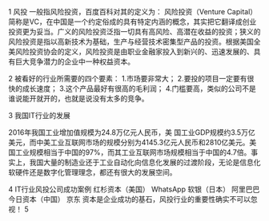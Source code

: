 ﻿
1 风投 
一般指风险投资，百度百科对其的定义为： 
风险投资（Venture Capital）简称是VC，在中国是一个约定俗成的具有特定内涵的概念，其实把它翻译成创业投资更为妥当。广义的风险投资泛指一切具有高风险、高潜在收益的投资；狭义的风险投资是指以高新技术为基础，生产与经营技术密集型产品的投资。根据美国全美风险投资协会的定义，风险投资是由职业金融家投入到新兴的、迅速发展的、具有巨大竞争潜力的企业中一种权益资本。


2 被看好的行业所需要的四个要素： 
1.市场要非常大； 
2.要投的项目一定要有很快的成长速度； 
3.这个产品最好有很高的毛利润； 
4.门槛要高，类似的公司不是谁说能开就开的，也就是说没有太多的竞争。 


3 我国IT行业的发展

2016年我国工业增加值规模为24.8万亿元人民币，美
国工业GDP规模约3.5万亿美元，而中美工业互联网市场的规模分别为4145.3亿元人民币和2810亿美元。美国工业规模相当于中国的97%，而其工业互联网市场规模相当于中国的4.7倍。事实上，我国大量的制造业还于工业自动化向信息化发展的过渡阶段，无论是信息化软硬件还是数字化管理理念，都还有很大的发展空间。

4 IT行业风投公司成功案例
  红杉资本（美国）  	WhatsApp
  软银（日本）	        阿里巴巴
  今日资本（中国）  	京东
资本是企业成功的基石，风投行业的重要性确实不可以忽视！
5 
